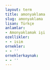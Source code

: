 ```yaml
---
layout: term
title: amonyaklama
slug: amonyaklama
lisan: Türkçe
anlamlar:
- Amonyaklamak işi
ozellikler:
- - isim
ornekler:
- - ''
orneklerkaynak:
- - ''
---
```

